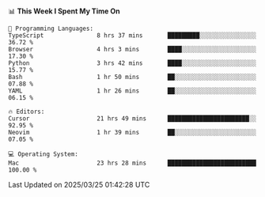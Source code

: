 <!--START_SECTION:waka-->
📊 **This Week I Spent My Time On** 

```text
💬 Programming Languages: 
TypeScript               8 hrs 37 mins       █████████░░░░░░░░░░░░░░░░   36.72 % 
Browser                  4 hrs 3 mins        ████░░░░░░░░░░░░░░░░░░░░░   17.30 % 
Python                   3 hrs 42 mins       ████░░░░░░░░░░░░░░░░░░░░░   15.77 % 
Bash                     1 hr 50 mins        ██░░░░░░░░░░░░░░░░░░░░░░░   07.88 % 
YAML                     1 hr 26 mins        ██░░░░░░░░░░░░░░░░░░░░░░░   06.15 % 

🔥 Editors: 
Cursor                   21 hrs 49 mins      ███████████████████████░░   92.95 % 
Neovim                   1 hr 39 mins        ██░░░░░░░░░░░░░░░░░░░░░░░   07.05 % 

💻 Operating System: 
Mac                      23 hrs 28 mins      █████████████████████████   100.00 % 
```


 Last Updated on 2025/03/25 01:42:28 UTC
<!--END_SECTION:waka-->
